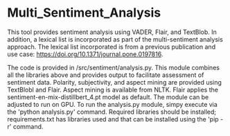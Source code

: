 # Multi_Sentiment_Analysis

This tool provides sentiment analysis using VADER, Flair, and TextBlob. In addition, a lexical list is incorporated as part of the 
multi-sentiment analysis approach. The lexical list incorporated is from a previous publication and use case:  https://doi.org/10.1371/journal.pone.0197816.

The code is provided in /src/sentiment/analysis.py. This module combines all the libraries above and provides output to facilitate assessment of sentiment data.
Polarity, subjectivity, and aspect mining are provided using TextBlobl and Flair. Aspect mining is available from NLTK. Flair applies the sentiment-en-mix-distillbert_4.pt model as default. The module can be adjusted to run on GPU. To run the analysis.py module, simpy execute via the 'python analysis.py' command. Required libraries should be installed; requirements.txt has libraries used and that can be installed using the 'pip -r' command. 

